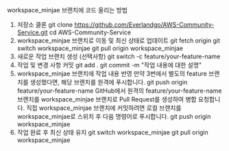 workspace_minjae 브랜치에 코드 올리는 방법
1. 저장소 클론
  git clone https://github.com/Everlandgo/AWS-Community-Service.git
  cd AWS-Community-Service
2. workspace_minjae 브랜치로 이동 및 최신 상태로 업데이트
  git fetch origin
  git switch workspace_minjae
  git pull origin workspace_minjae
3. 새로운 작업 브랜치 생성 (선택사항)
  git switch -c feature/your-feature-name
4. 작업 및 변경 사항 커밋
  git add .
  git commit -m "작업 내용에 대한 설명"
5. workspace_minjae 브랜치에 작업 내용 반영
만약 3번에서 별도의 feature 브랜치를 생성했다면, 해당 브랜치를 원격에 푸시합니다.
  git push origin feature/your-feature-name
GitHub에서 원격의 feature/your-feature-name 브랜치를 workspace_minjae 브랜치로 Pull Request를 생성하여 병합 요청합니다.
직접 workspace_minjae 브랜치에 커밋하려면 로컬 브랜치를 workspace_minjae로 스위치 후 다음 명령어로 푸시합니다.
  git push origin workspace_minjae
6. 작업 완료 후 최신 상태 유지
  git switch workspace_minjae
  git pull origin workspace_minjae
